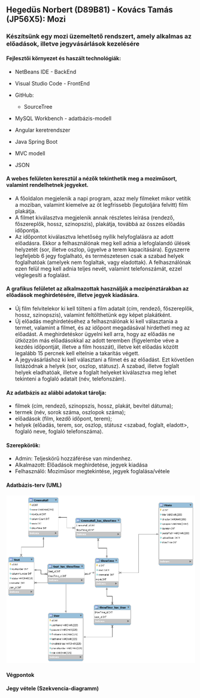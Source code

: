 ## Hegedüs Norbert (D89B81) - Kovács Tamás (JP56X5): Mozi
### Készítsünk egy mozi üzemeltető rendszert, amely alkalmas az előadások, illetve jegyvásárlások kezelésére

#### Fejlesztői környezet és haszált technológiák:

- NetBeans IDE - BackEnd
- Visual Studio Code - FrontEnd
- GitHub:
	- SourceTree 
- MySQL Workbench - adatbázis-modell

- Angular keretrendszer
- Java Spring Boot
- MVC modell
- JSON

#### A webes felületen keresztül a nézők tekinthetik meg a moziműsort, valamint rendelhetnek jegyeket.
- A főoldalon megjelenik a napi program, azaz mely filmeket mikor vetítik a
moziban, valamint kiemelve az öt legfrissebb (legutoljára felvitt) film plakátja.
- A filmet kiválasztva megjelenik annak részletes leírása (rendező, főszereplők,
hossz, szinopszis), plakátja, továbbá az összes előadás időpontja.
- Az időpontot kiválasztva lehetőség nyílik helyfoglalásra az adott előadásra.
Ekkor a felhasználónak meg kell adnia a lefoglalandó ülések helyzetét (sor,
illetve oszlop, ügyelve a terem kapacitására). Egyszerre legfeljebb 6 jegy
foglalható, és természetesen csak a szabad helyek foglalhatóak (amelyek nem
foglaltak, vagy eladottak). A felhasználónak ezen felül meg kell adnia teljes
nevét, valamint telefonszámát, ezzel véglegesíti a foglalást.

#### A grafikus felületet az alkalmazottak használják a mozipénztárakban az előadások meghirdetésére, illetve jegyek kiadására.
- Új film felvitelekor ki kell tölteni a film adatait (cím, rendező, főszereplők,
hossz, szinopszis), valamint feltölthetünk egy képet plakátként.
- Új előadás meghirdetéséhez a felhasználónak ki kell választania a termet,
valamint a filmet, és az időpont megadásával hirdetheti meg az előadást. A
meghirdetéskor ügyelni kell arra, hogy az előadás ne ütközzön más
előadásokkal az adott teremben (figyelembe véve a kezdés időpontját, illetve
a film hosszát), illetve két előadás között legalább 15 percnek kell eltelnie a
takarítás végett.
- A jegyvásárláshoz ki kell választani a filmet és az előadást. Ezt követően
listázódnak a helyek (sor, oszlop, státusz). A szabad, illetve foglalt helyek
eladhatóak, illetve a foglalt helyeket kiválasztva meg lehet tekinteni a foglaló
adatait (név, telefonszám). 

#### Az adatbázis az alábbi adatokat tárolja: 
- filmek (cím, rendező, szinopszis, hossz, plakát, bevitel dátuma);
- termek (név, sorok száma, oszlopok száma);
- előadások (film, kezdő időpont, terem);
- helyek (előadás, terem, sor, oszlop, státusz <szabad, foglalt, eladott>, foglaló neve, foglaló telefonszáma).

#### Szerepkörök:
 - Admin: Teljeskörű hozzáférése van mindenhez.
 - Alkalmazott: Előadások meghirdetése, jegyek kiadása
 - Felhasználó: Moziműsor megtekintése, jegyek foglalása/vétele
 
 #### Adatbázis-terv (UML)
 ![Database](Misc/database.png "Database")
 
 #### Végpontok
 
 #### Jegy vétele (Szekvencia-diagramm)

